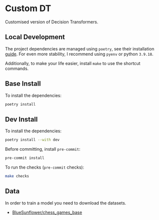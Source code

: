 # Custom DT

Customised version of Decision Transformers.

## Local Development


The project dependencies are managed using `poetry`, see their installation [guide](https://python-poetry.org/docs/). For even more stability, I recommend using `pyenv` or python `3.9.18`.

Additionally, to make your life easier, install `make` to use the shortcut commands.

## Base Install

To install the dependencies:

```bash
poetry install
```

## Dev Install

To install the dependencies:

```bash
poetry install --with dev
```

Before committing, install `pre-commit`:

```bash
pre-commit install
```

To run the checks (`pre-commit` checks):

```bash
make checks
```

## Data

In order to train a model you need to download the datasets.

- [BlueSunflower/chess_games_base](https://huggingface.co/datasets/BlueSunflower/chess_games_base)
